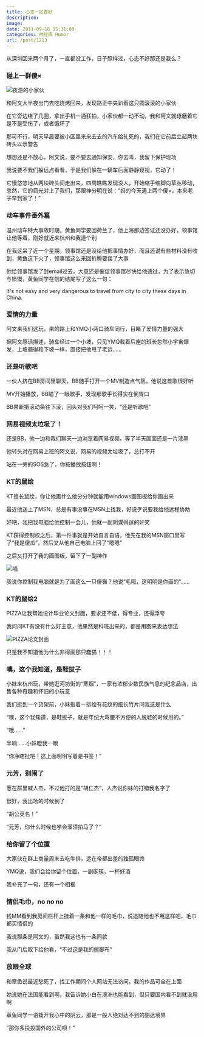 ```yaml
---
title: 心态一定要好
description: 
image: 
date: 2011-09-18 15:31:00
categories: 神经病 Humor
url: /post/1213
---
```


从深圳回来两个月了，一直都没工作，日子照样过，心态不好那还是我么？

### 碰上一群傻×

![](https://cdn.victor42.work/posts/2011-09/09-18/1.jpg "夜游的小家伙")

和阿文大半夜出门去吃烧烤回来，发现路正中央趴着这只圆滚滚的小家伙

在它旁边绕了几圈，拿出手机一通狂拍，小家伙都一动不动，我和阿文就琢磨着它是不是受伤了，或者饿坏了

那可不行，明天早晨要被小区里来来去去的汽车给轧死的，我们在它前后立起两块砖头以示警告

想想还是不放心，阿文说，要不要去通知保安，你去叫，我留下保护现场

我说要不我们躲远点看看，于是我们躲在一辆车后面静静窥视，它动了！

它慢悠悠地从两块砖头间走出来，四周瞧瞧发现没人，开始缩手缩脚向草丛移动，忽然，它的目光对上了我们，那眼神分明在说：“妈的今天遇上两个傻×，本来老子早到家了！”

### 动车事件番外篇

温州动车特大事故时期，黄鱼同学要回荷兰了，他上海那边签证还没办好，领事馆让他等着，刚好就近来杭州和我道个别

在我这呆了近一个星期，领事馆还是没给他把事情办好，而且还说有些材料没有收到，黄鱼这下火了，领事馆这么来回折腾要误了大事

他给领事馆发了封email过去，大意还是催促领事馆尽快给他通过，为了表示急切与愤慨，黄鱼同学在信的结尾写了这么一句：

It's not easy and very dangerous to travel from city to city these days in China.

### 爱情的力量

阿文来我们这玩，来的路上和YMQ小两口骑车同行，目睹了爱情力量的强大

据阿文原话描述，骑车经过一个小坡，只见YMQ载着后座的班长忽然小宇宙爆发，上坡骑得和下坡一样，直接把他甩了老远……

### 还是听歌吧

一伙人挤在BB房间里聊天，BB随手打开一个MV制造点气氛，他说这首歌很好听

MV开始播放，BB瞄了一眼歌手，发现那歌手长得实在倒胃口

BB果断把滚动条往下滚，回头对我们呵呵一笑，“还是听歌吧”

### 网易视频太垃圾了！

还是BB，他一边和我们聊天一边浏览着网易视频，等了半天画面还是一片漆黑

他转头对在网易上班的阿文说，网易的视频太垃圾了，总打不开

站在一旁的SOS急了，你按播放按钮啊！

### KT的鼠绘

KT擅长鼠绘，你让他画什么他分分钟就能用windows画图板给你画出来

最近他迷上了MSN，总是有事没事在MSN上找我，好说歹说要我给他远程协助

好吧，我把我电脑给他控制一会儿，他就一副阴谋得逞的奸笑

KT获得控制权之后，第一件事就是开始自言自语，他先在我的MSN窗口里写了“我是傻瓜”，然后又从他自己电脑上回了“嗯嗯”

之后又打开了我的画图板，留下了一副神作

![](https://cdn.victor42.work/posts/2011-09/09-18/2.jpg "喵")

我说你控制我电脑就是为了画这么一只傻猫？他说“毛哦，这明明是你画的”……

### KT的鼠绘2

PIZZA让我帮她设计毕业论文封面，要求还不低，得专业，还得浮夸

我问问KT有没有什么好主意，他果然是科班出来的，都是用图来表达想法

![](https://cdn.victor42.work/posts/2011-09/09-18/3.jpg "PIZZA论文封面")

只是我不知道他为什么非得画那只蠢猫！！！

### 噢，这个我知道，是鞋拔子

小妹来杭州玩，带她逛河坊街的“寒烟”，一家有浓郁少数民族气息的纪念品店，出售各种奇趣和怀旧的小玩意

我们逛到一个货架前，小妹指着一排绘有花纹的细长竹片问我这是什么

“噢，这个我知道，是鞋拔子，就是年纪大弯腰不方便的人脱鞋的时候用的。”

“哦……”

半晌……小妹瞪我一眼

“你净瞎扯吧！这上面明明写着是书签！”

### 元芳，别闹了

葱在群里喊人杰，不过他打的是“胡仁杰”，人杰说你妹的打错我名字了

很好，我出场的时候到了

“胡公英名！”

“元芳，你什么时候也学会溜须拍马了？”

### 给你留了个位置

大家伙在群上商量周末去吃牛排，远在帝都出差的独孤眼馋

YMQ说，我们会给你留个位置，一副碗筷，一杯好酒

我补充了一句，还有一个相框

### 情侣毛巾，no no no

钱MM看到我房间栏杆上挂着一条和他一样的毛巾，说追随他也不用这样吧，毛巾都买情侣的

我说那条是阿文的，虽然我这也有一条同款

我从门后取下给他看，“不过这是我的擦脚布”

### 放眼全球

和章鱼说最近愁死了，找工作期间个人网站无法访问，我的作品可全在上面

她说她在法国能看到啊，我告诉她小白在澳洲也能看到，但只要国内看不到就没用啊

章鱼同学一语拨开我心中的阴云，那是一般人绝对达不到的豁达境界

“那你多投投国外的公司呗！”